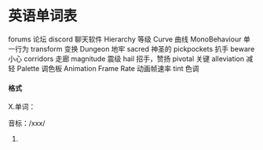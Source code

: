 # 英语单词表

forums  论坛
discord 聊天软件
Hierarchy 等级
Curve 曲线
MonoBehaviour 单一行为
transform 变换
Dungeon 地牢
sacred 神圣的
pickpockets 扒手
beware 小心
corridors 走廊
magnitude 震级
hail 招手，赞扬
pivotal 关键
alleviation 减轻
Palette 调色板
Animation Frame Rate 动画帧速率
tint 色调



#### 格式

X.单词：

音标：/xxx/

1. 

